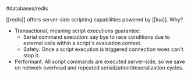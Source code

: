 #databases/redis

[[redis]] offers server-side scripting capabilities powered by [[lua]]. Why?
- Transactional, meaning script executions guarantee:
	- Serial command execution: say bye to race conditions due to external calls within a script's evaluation context.
	- Safety. Once a script execution is triggered connection woes can't stop it.
- Performant. All script commands are executed server-side, so we save on network overhead and repeated serialization/deseralization cycles.
